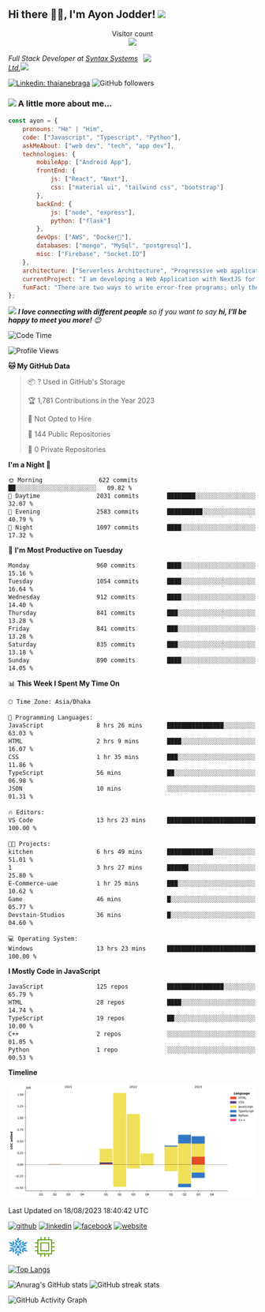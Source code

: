 
<h2>Hi there 👋🏻, I'm Ayon Jodder! <img src="https://media.giphy.com/media/12oufCB0MyZ1Go/giphy.gif" width="50"></h2>

<p align="center"> 
  Visitor count<br>
  <img src="https://profile-counter.glitch.me/AyonJD/count.svg" />
</p>

<img align='right' src="https://media.giphy.com/media/M9gbBd9nbDrOTu1Mqx/giphy.gif" width="230">
<p><em>Full Stack Developer at <a href="#">Syntax Systems Ltd.</a><img src="https://media.giphy.com/media/WUlplcMpOCEmTGBtBW/giphy.gif" width="30"> 
</em></p>

<!-- ![A MERN Stack Developer](https://raw.githubusercontent.com/AyonJD/AyonJD/main/cover.jpg) -->

[![Linkedin: thaianebraga](https://img.shields.io/badge/-ayon-blue?style=flat-square&logo=Linkedin&logoColor=white&link=https://www.linkedin.com/in/ayon-jodder/)](https://www.linkedin.com/in/ayon-jodder/)
![GitHub followers](https://img.shields.io/github/followers/AyonJD?label=Follow&style=social)

### <img src="https://media.giphy.com/media/VgCDAzcKvsR6OM0uWg/giphy.gif" width="50"> A little more about me... 

```javascript
const ayon = {
    pronouns: "He" | "Him",
    code: ["Javascript", "Typescript", "Python"],
    askMeAbout: ["web dev", "tech", "app dev"],
    technologies: {
        mobileApp: ["Android App"],
        frontEnd: {
            js: ["React", "Next"],
            css: ["material ui", "tailwind css", "bootstrap"]
        },
        backEnd: {
            js: ["node", "express"],
            python: ["flask"]
        },
        devOps: ["AWS", "Docker🐳"],
        databases: ["mongo", "MySql", "postgresql"],
        misc: ["Firebase", "Socket.IO"]
    },
    architecture: ["Serverless Architecture", "Progressive web applications", "Single page applications"],
    currentProject: "I am developing a Web Application with NextJS for Syntax Systems Ltd."
    funFact: "There are two ways to write error-free programs; only the third one works"
};
```
<img src="https://media.giphy.com/media/LnQjpWaON8nhr21vNW/giphy.gif" width="60"> <em><b>I love connecting with different people</b> so if you want to say <b>hi, I'll be happy to meet you more!</b> 😊</em>

<!--START_SECTION:waka-->
![Code Time](http://img.shields.io/badge/Code%20Time-518%20hrs%2055%20mins-blue)

![Profile Views](http://img.shields.io/badge/Profile%20Views-0-blue)

**🐱 My GitHub Data** 

> 📦 ? Used in GitHub's Storage 
 > 
> 🏆 1,781 Contributions in the Year 2023
 > 
> 🚫 Not Opted to Hire
 > 
> 📜 144 Public Repositories 
 > 
> 🔑 0 Private Repositories 
 > 
**I'm a Night 🦉** 

```text
🌞 Morning                622 commits         ██░░░░░░░░░░░░░░░░░░░░░░░   09.82 % 
🌆 Daytime                2031 commits        ████████░░░░░░░░░░░░░░░░░   32.07 % 
🌃 Evening                2583 commits        ██████████░░░░░░░░░░░░░░░   40.79 % 
🌙 Night                  1097 commits        ████░░░░░░░░░░░░░░░░░░░░░   17.32 % 
```
📅 **I'm Most Productive on Tuesday** 

```text
Monday                   960 commits         ████░░░░░░░░░░░░░░░░░░░░░   15.16 % 
Tuesday                  1054 commits        ████░░░░░░░░░░░░░░░░░░░░░   16.64 % 
Wednesday                912 commits         ████░░░░░░░░░░░░░░░░░░░░░   14.40 % 
Thursday                 841 commits         ███░░░░░░░░░░░░░░░░░░░░░░   13.28 % 
Friday                   841 commits         ███░░░░░░░░░░░░░░░░░░░░░░   13.28 % 
Saturday                 835 commits         ███░░░░░░░░░░░░░░░░░░░░░░   13.18 % 
Sunday                   890 commits         ████░░░░░░░░░░░░░░░░░░░░░   14.05 % 
```


📊 **This Week I Spent My Time On** 

```text
🕑︎ Time Zone: Asia/Dhaka

💬 Programming Languages: 
JavaScript               8 hrs 26 mins       ████████████████░░░░░░░░░   63.03 % 
HTML                     2 hrs 9 mins        ████░░░░░░░░░░░░░░░░░░░░░   16.07 % 
CSS                      1 hr 35 mins        ███░░░░░░░░░░░░░░░░░░░░░░   11.86 % 
TypeScript               56 mins             ██░░░░░░░░░░░░░░░░░░░░░░░   06.98 % 
JSON                     10 mins             ░░░░░░░░░░░░░░░░░░░░░░░░░   01.31 % 

🔥 Editors: 
VS Code                  13 hrs 23 mins      █████████████████████████   100.00 % 

🐱‍💻 Projects: 
kitchen                  6 hrs 49 mins       █████████████░░░░░░░░░░░░   51.01 % 
1                        3 hrs 27 mins       ██████░░░░░░░░░░░░░░░░░░░   25.80 % 
E-Commerce-uae           1 hr 25 mins        ███░░░░░░░░░░░░░░░░░░░░░░   10.62 % 
Game                     46 mins             █░░░░░░░░░░░░░░░░░░░░░░░░   05.77 % 
Devstain-Studios         36 mins             █░░░░░░░░░░░░░░░░░░░░░░░░   04.60 % 

💻 Operating System: 
Windows                  13 hrs 23 mins      █████████████████████████   100.00 % 
```

**I Mostly Code in JavaScript** 

```text
JavaScript               125 repos           ████████████████░░░░░░░░░   65.79 % 
HTML                     28 repos            ████░░░░░░░░░░░░░░░░░░░░░   14.74 % 
TypeScript               19 repos            ██░░░░░░░░░░░░░░░░░░░░░░░   10.00 % 
C++                      2 repos             ░░░░░░░░░░░░░░░░░░░░░░░░░   01.05 % 
Python                   1 repo              ░░░░░░░░░░░░░░░░░░░░░░░░░   00.53 % 
```



**Timeline**

![Lines of Code chart](https://raw.githubusercontent.com/AyonJD/AyonJD/master/assets/bar_graph.png)


 Last Updated on 18/08/2023 18:40:42 UTC
<!--END_SECTION:waka-->


[<img src='https://cdn.jsdelivr.net/npm/simple-icons@3.0.1/icons/github.svg' alt='github' height='40'>](https://github.com/AyonJD)  [<img src='https://cdn.jsdelivr.net/npm/simple-icons@3.0.1/icons/linkedin.svg' alt='linkedin' height='40'>](https://www.linkedin.com/in/ayon-jodder/)  [<img src='https://cdn.jsdelivr.net/npm/simple-icons@3.0.1/icons/facebook.svg' alt='facebook' height='40'>](https://www.facebook.com/ayon.jodder.75)  [<img src='https://cdn.jsdelivr.net/npm/simple-icons@3.0.1/icons/icloud.svg' alt='website' height='40'>](https://ayon-jodder-portfolio.web.app/)  

<a href='https://archiveprogram.github.com/'><img src='https://raw.githubusercontent.com/acervenky/animated-github-badges/master/assets/acbadge.gif' width='40' height='40'></a> <a href='https://docs.github.com/en/developers'><img src='https://raw.githubusercontent.com/acervenky/animated-github-badges/master/assets/devbadge.gif' width='40' height='40'></a> 

[![Top Langs](https://github-readme-stats.vercel.app/api/top-langs/?username=AyonJD&theme=cobalt)](https://github.com/anuraghazra/github-readme-stats)

![Anurag's GitHub stats](https://github-readme-stats.vercel.app/api?username=AyonJD&show_icons=true&theme=cobalt) ![GitHub streak stats](https://github-readme-streak-stats.herokuapp.com/?user=AyonJD&theme=cobalt)  

![GitHub Activity Graph](https://activity-graph.herokuapp.com/graph?username=AyonJD&theme=cobalt)  



